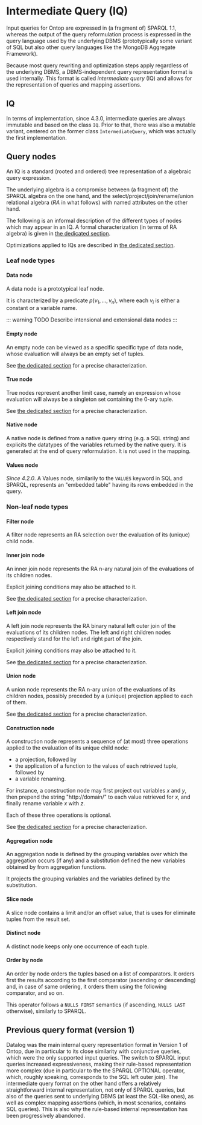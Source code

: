 # Intermediate Query (IQ)

Input queries for Ontop are expressed in (a fragment of) SPARQL 1.1,
whereas the output of the query reformulation process is expressed in the query language used by the underlying DBMS (prototypically some variant of SQL
but also other query languages like the MongoDB Aggregate Framework).

Because most query rewriting and optimization steps apply regardless of the underlying DBMS,
a DBMS-independent query representation format is used internally.
This format is called _intermediate query_ (IQ) and allows for the representation of queries and mapping assertions.

## IQ

In terms of implementation, since 4.3.0, intermediate queries are always immutable and based on the class `IQ`. Prior to that, there was also a mutable variant, centered on the former class `IntermediateQuery`, which was actually the first implementation.


## Query nodes

An IQ is a standard (rooted and ordered) tree representation of a algebraic query expression.

The underlying algebra is a compromise between (a fragment of) the SPARQL algebra on the one hand,
and the select/project/join/rename/union relational algebra (_RA_ in what follows) with named attributes on the other hand.

The following is an informal description of the different types of nodes which may appear in an IQ.
A formal characterization (in terms of RA algebra) is given in [the dedicated section](/research/iq-formal/).

Optimizations applied to IQs are described in [the dedicated section](/research/optimization/).
 
### Leaf node types

#### Data node

A data node is a prototypical leaf node.

It is characterized by a predicate $p(v_1, \dots, v_n)$,
where each $v_i$ is either a constant or a variable name.

::: warning TODO
Describe intensional and extensional data nodes
:::

#### Empty node

An empty node can be viewed as a specific specific type of data node,
whose evaluation will always be an empty set of tuples.

See [the dedicated section](/research/iq-formal#empty-node) for a precise characterization.

#### True node

True nodes represent another limit case,
namely an expression whose evaluation will always be a singleton set containing the 0-ary tuple.

See [the dedicated section](/research/iq-formal#true-node) for a precise characterization.

#### Native node

A native node is defined from a native query string (e.g. a SQL string) and explicits the datatypes of the variables returned by the native query.
It is generated at the end of query reformulation. It is not used in the mapping.

#### Values node

*Since 4.2.0*. A Values node, similarily to the `VALUES` keyword in SQL and SPARQL, represents an "embedded table" having its rows embedded in the query.


### Non-leaf node types

#### Filter node
A filter node represents an RA selection over the evaluation of its (unique) child node.

#### Inner join node
An inner join node represents the RA n-ary natural join of the evaluations of its children nodes.

Explicit joining conditions may also be attached to it.

See [the dedicated section](/research/iq-formal#inner-join-node) for a precise characterization.

#### Left join node
A left join node represents the RA binary natural left outer join of the evaluations of its children nodes.
The left and right children nodes respectively stand for the left and right part of the join.

Explicit joining conditions may also be attached to it.

See [the dedicated section](/research/iq-formal#left-join-node) for a precise characterization.

#### Union node

A union node represents the RA n-ary union of the evaluations of its children nodes,
possibly preceded by a (unique) projection applied to each of them.

See [the dedicated section](/research/iq-formal#union-node) for a precise characterization.

#### Construction node

A construction node represents a sequence of (at most) three operations applied to the evaluation of its unique child node:

* a projection,
followed by
* the application of a function to the values of each retrieved tuple,
followed by
* a variable renaming.

For instance,
a construction node may first project out variables $x$ and $y$,
then prepend the string "http://domain/" to each value retrieved for $x$,
and finally rename variable $x$ with $z$.

Each of these three operations is optional. 

See [the dedicated section](/research/iq-formal#construction-node) for a precise characterization.

#### Aggregation node

An aggregation node is defined by the grouping variables over which the aggregation occurs (if any) and a substitution defined the new variables obtained by from aggregation functions.

It projects the grouping variables and the variables defined by the substitution.

#### Slice node

A slice node contains a limit and/or an offset value, that is uses for eliminate tuples from the result set.

#### Distinct node

A distinct node keeps only one occurrence of each tuple.

#### Order by node

An order by node orders the tuples based on a list of comparators. It orders first the results according to the first comparator (ascending or descending) and, in case of same ordering, it orders them using the following comparator, and so on.

This operator follows a `NULLS FIRST` semantics (if ascending, `NULLS LAST` otherwise), similarly to SPARQL.



## Previous query format (version 1)

Datalog was the main internal query representation format in Version 1 of Ontop,
due in particular to its close similarity with conjunctive queries,
which were the only supported input queries.
The switch to SPARQL input queries increased expressiveness,
making their rule-based representation more complex (due in particular to the the SPARQL OPTIONAL operator,
which,
roughly speaking,
corresponds to the SQL left outer join).
The intermediate query format on the other hand offers a relatively straightforward internal representation,
not only of SPARQL queries,
but also of the queries sent to underlying DBMS (at least the SQL-like ones),
as well as complex mapping assertions (which,
in most scenarios,
contains SQL queries).
This is also why the rule-based internal representation has been progressively abandoned.

